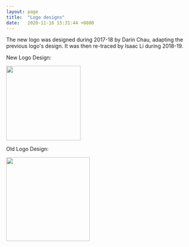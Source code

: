 ```yaml
---
layout: page
title:  "Logo designs"
date:   2020-11-16 15:31:44 +0800
---
```


The new logo was designed during 2017-18 by Darin Chau, adapting the previous logo's design. It was then re-traced by Isaac Li during 2018-19.

New Logo Design:

 <img src="{{site.url}}/download/logos/New.jpg"  height="200"> 

Old Logo Design:

 <img src="{{site.url}}/download/logos/Old.jpg"  height="225"> 



